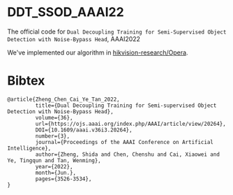 # DDT_SSOD_AAAI22

The official code for `Dual Decoupling Training for Semi-Supervised Object Detection with Noise-Bypass Head`, AAAI2022

We've implemented our algorithm in [hikvision-research/Opera](https://github.com/hikvision-research/opera/).

# Bibtex

```
@article{Zheng_Chen_Cai_Ye_Tan_2022,
         title={Dual Decoupling Training for Semi-supervised Object Detection with Noise-Bypass Head},
         volume={36},
         url={https://ojs.aaai.org/index.php/AAAI/article/view/20264},
         DOI={10.1609/aaai.v36i3.20264},
         number={3},
         journal={Proceedings of the AAAI Conference on Artificial Intelligence},
         author={Zheng, Shida and Chen, Chenshu and Cai, Xiaowei and Ye, Tingqun and Tan, Wenming},
         year={2022},
         month={Jun.},
         pages={3526-3534},
}
```
